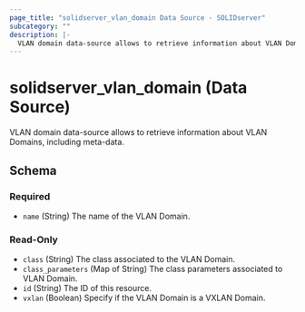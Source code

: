 ```yaml
---
page_title: "solidserver_vlan_domain Data Source - SOLIDserver"
subcategory: ""
description: |-
  VLAN domain data-source allows to retrieve information about VLAN Domains, including meta-data.
---
```


# solidserver_vlan_domain (Data Source)

VLAN domain data-source allows to retrieve information about VLAN Domains, including meta-data.


<!-- schema generated by tfplugindocs -->
## Schema

### Required

- `name` (String) The name of the VLAN Domain.

### Read-Only

- `class` (String) The class associated to the VLAN Domain.
- `class_parameters` (Map of String) The class parameters associated to VLAN Domain.
- `id` (String) The ID of this resource.
- `vxlan` (Boolean) Specify if the VLAN Domain is a VXLAN Domain.

